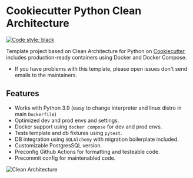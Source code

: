 # Cookiecutter Python Clean Architecture

[![Code style: black](https://img.shields.io/badge/code%20style-black-000000.svg)](https://github.com/ambv/black)


Template project based on Clean Architecture for Python on  [Cookiecutter](https://github.com/cookiecutter/cookiecutter), includes production-ready containers using Docker and Docker Compose.

- If you have problems with this template, please open issues don't send emails to the maintainers.

## Features
- Works with Python 3.9 (easy to change interpreter and linux distro in main `Dockerfile`)
- Optimized dev and prod envs and settings.
- Docker support using `docker compose` for dev and prod envs.
- Tests template and db fixtures using `pytest`.
- DB integration using `SQLAlchemy` with migration boilerplate included.
- Customizable PostgresSQL version.
- Preconfig Github Actions for formatting and testeable code.
- Precommit config for maintenabled code.

![Clean Architecture](https://res.cloudinary.com/dodpsiyv0/image/upload/v1662352392/IMG_0444_p7yscl.png)